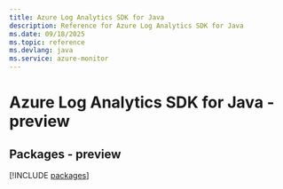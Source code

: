 ```yaml
---
title: Azure Log Analytics SDK for Java
description: Reference for Azure Log Analytics SDK for Java
ms.date: 09/18/2025
ms.topic: reference
ms.devlang: java
ms.service: azure-monitor
---
```

# Azure Log Analytics SDK for Java - preview
## Packages - preview
[!INCLUDE [packages](log-analytics-index.md)]